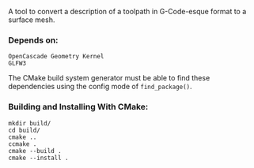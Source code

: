 A tool to convert a description of a toolpath in G-Code-esque format to a
surface mesh.

### Depends on:
```
OpenCascade Geometry Kernel
GLFW3
```
The CMake build system generator must be able to find these dependencies using
the config mode of `find_package()`.

### Building and Installing With CMake:
```
mkdir build/
cd build/
cmake ..
ccmake .
cmake --build .
cmake --install .
```
